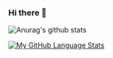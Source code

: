### Hi there 👋

![Anurag's github stats](https://github-readme-stats.vercel.app/api?username=KohheiAdachi&count_private=true)

[![My GitHub Language Stats](https://github-readme-stats.vercel.app/api/top-langs/?username=KohheiAdachi&langs_count=8&layout=compact&theme=radical)]()

<!--
**KohheiAdachi/KohheiAdachi** is a ✨ _special_ ✨ repository because its `README.md` (this file) appears on your GitHub profile.

Here are some ideas to get you started:

- 🔭 I’m currently working on ...
- 🌱 I’m currently learning ...
- 👯 I’m looking to collaborate on ...
- 🤔 I’m looking for help with ...
- 💬 Ask me about ...
- 📫 How to reach me: ...
- 😄 Pronouns: ...
- ⚡ Fun fact: ...
-->
